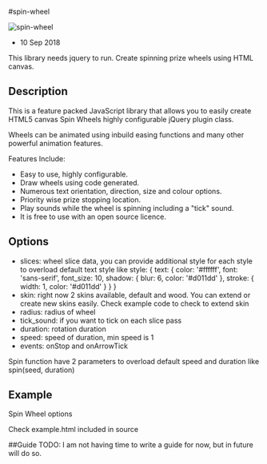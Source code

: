 #spin-wheel

![spin-wheel](https://github.com/harish282/spin-wheel/blob/master/screen.png)

- 10 Sep 2018

This library needs jquery to run. 
Create spinning prize wheels using HTML canvas.

## Description

This is a feature packed JavaScript library that allows you to easily create HTML5 canvas Spin Wheels highly configurable jQuery plugin class.

Wheels can be animated using inbuild easing functions and many other powerful animation features.

Features Include:
* Easy to use, highly configurable.
* Draw wheels using code generated.
* Numerous text orientation, direction, size and colour options.
* Priority wise prize stopping location.
* Play sounds while the wheel is spinning including a "tick" sound.
* It is free to use with an open source licence.

## Options
* slices: wheel slice data, you can provide additional style for each style to overload default text style like style: { text: { color: '#ffffff', font: 'sans-serif', font_size: 10, shadow: { blur: 6, color: '#d011dd' }, stroke: { width: 1, color: '#d011dd' } } }
* skin: right now 2 skins available, default and wood. You can extend or create new skins easily. Check example code to check to extend skin
* radius: radius of wheel
* tick_sound: if you want to tick on each slice pass
* duration: rotation duration
* speed: speed of duration, min speed is 1
* events: onStop and onArrowTick

Spin function have 2 parameters to overload default speed and duration
like spin(seed, duration)

## Example

Spin Wheel options 

Check example.html included in source
<script>
    $(function () {
      
      $("#spinwheel").spinWheel({
        slices: [
          { label: 'Better Luck Next Time', chance: 30, prize: false },
          { label: 'MobileFused Guide', chance: 30, prize: true },
          { label: 'Movie Ticket', chance: 20, prize: true, style: { text: { color: '#ffffff', font: 'sans-serif', font_size: 10, shadow: { blur: 6, color: '#d011dd' }, stroke: { width: 1, color: '#d011dd' } } } },
          { label: '10% Discount', chance: 8, prize: true },
          { label: '50% Discount', chance: 2, prize: true },
          { label: 'MobileFused Guide1', chance: 30, prize: true },
          { label: 'MobileFused Guide2', chance: 30, prize: true },
          { label: 'MobileFused Guide3', chance: 30, prize: true },
          { label: 'MobileFused Guide4', chance: 30, prize: true },
          { label: 'MobileFused Guide5', chance: 30, prize: true },
          { label: 'MobileFused Guide6', chance: 30, prize: true },
          { label: 'MobileFused Guide7', chance: 30, prize: true },

        ],
        skin: 'myskin',
        radius: 300,
        tick_sound: 'tick.mp3',
        duration:3000,
        speed:2,
        onStop: function (idx, slice) {
          console.log('winner is ', idx, slice);
        }
      });

      $("#spin").click(function () {
        $("#spinwheel").spinWheel().spin();
      })
    });
  </script>
##Guide
TODO: I am not having time to write a guide for now, but in future will do so. 

